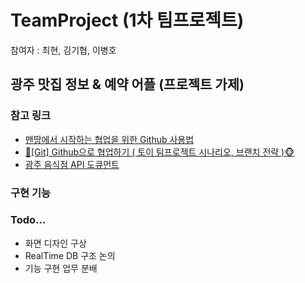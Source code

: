# TeamProject (1차 팀프로젝트)
참여자 : 최현, 김기협, 이병호

## 광주 맛집 정보 & 예약 어플 (프로젝트 가제)

### 참고 링크
- <a href="https://victorydntmd.tistory.com/91">맨땅에서 시작하는 협업을 위한 Github 사용법</a>
- <a href="https://victorydntmd.tistory.com/91">🙈[Git] Github으로 협업하기 ( 토이 팀프로젝트 시나리오, 브랜치 전략 )🐵</a>
- <a href="">광주 음식점 API 도큐먼트</a>

### 구현 기능

### Todo...
- 화면 디자인 구상
- RealTime DB 구조 논의
- 기능 구현 업무 분배
